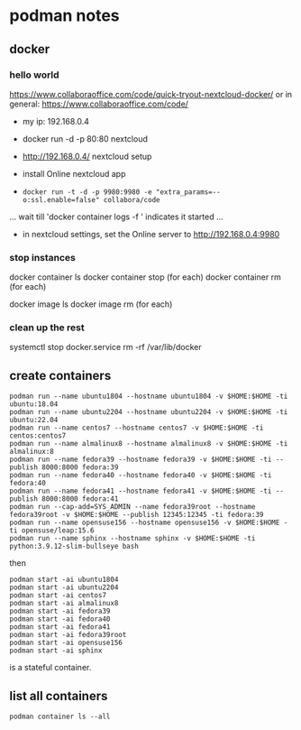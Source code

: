 # podman notes

## docker

### hello world

https://www.collaboraoffice.com/code/quick-tryout-nextcloud-docker/ or in general: https://www.collaboraoffice.com/code/

- my ip: 192.168.0.4

- docker run -d -p 80:80 nextcloud

- http://192.168.0.4/ nextcloud setup

- install Online nextcloud app

- `docker run -t -d -p 9980:9980 -e "extra_params=--o:ssl.enable=false" collabora/code`

... wait till 'docker container logs -f <hash>' indicates it started ...

- in nextcloud settings, set the Online server to http://192.168.0.4:9980

### stop instances

docker container ls
docker container stop <hash> (for each)
docker container rm <hash> (for each)

docker image ls
docker image rm <hash> (for each)

### clean up the rest

systemctl stop docker.service
rm -rf /var/lib/docker

## create containers

```
podman run --name ubuntu1804 --hostname ubuntu1804 -v $HOME:$HOME -ti ubuntu:18.04
podman run --name ubuntu2204 --hostname ubuntu2204 -v $HOME:$HOME -ti ubuntu:22.04
podman run --name centos7 --hostname centos7 -v $HOME:$HOME -ti centos:centos7
podman run --name almalinux8 --hostname almalinux8 -v $HOME:$HOME -ti almalinux:8
podman run --name fedora39 --hostname fedora39 -v $HOME:$HOME -ti --publish 8000:8000 fedora:39
podman run --name fedora40 --hostname fedora40 -v $HOME:$HOME -ti fedora:40
podman run --name fedora41 --hostname fedora41 -v $HOME:$HOME -ti --publish 8000:8000 fedora:41
podman run --cap-add=SYS_ADMIN --name fedora39root --hostname fedora39root -v $HOME:$HOME --publish 12345:12345 -ti fedora:39
podman run --name opensuse156 --hostname opensuse156 -v $HOME:$HOME -ti opensuse/leap:15.6
podman run --name sphinx --hostname sphinx -v $HOME:$HOME -ti python:3.9.12-slim-bullseye bash
```

then

```
podman start -ai ubuntu1804
podman start -ai ubuntu2204
podman start -ai centos7
podman start -ai almalinux8
podman start -ai fedora39
podman start -ai fedora40
podman start -ai fedora41
podman start -ai fedora39root
podman start -ai opensuse156
podman start -ai sphinx
```

is a stateful container.

## list all containers

```
podman container ls --all
```
